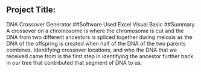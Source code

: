 ## Project Title:
DNA Crossover Generator
##Software Used
Excel Visual Basic
##Summary
A crossover on a chromosome is where the chromosome is cut and the DNA from two different 
ancestors is spliced together during meiosis as the DNA of the offspring is created when half of the DNA 
of the two parents combines. Identifying crossover locations, and who the DNA that we received came 
from is the first step in identifying the ancestor further back in our tree that contributed that segment of 
DNA to us.
